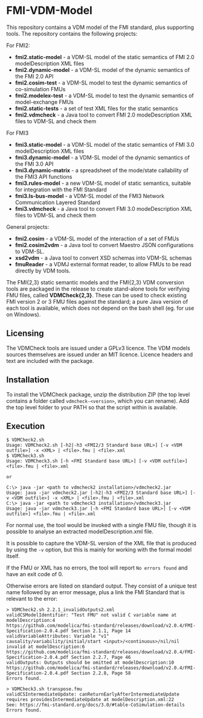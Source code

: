 # FMI-VDM-Model

This repository contains a VDM model of the FMI standard, plus supporting tools. The repository contains the following projects:

For FMI2:

* **fmi2.static-model** - a VDM-SL model of the static semantics of FMI 2.0 modelDescription XML files
* **fmi2.dynamic-model** - a VDM-SL model of the dynamic semantics of the FMI 2.0 API
* **fmi2.cosim-test** - a VDM-SL model to test the dynamic semantics of co-simulation FMUs
* **fmi2.modelex-test** - a VDM-SL model to test the dynamic semantics of model-exchange FMUs
* **fmi2.static-tests** - a set of test XML files for the static semantics
* **fmi2.vdmcheck** - a Java tool to convert FMI 2.0 modeDescription XML files to VDM-SL and check them

For FMI3

* **fmi3.static-model** - a VDM-SL model of the static semantics of FMI 3.0 modelDescription XML files
* **fmi3.dynamic-model** - a VDM-SL model of the dynamic semantics of the FMI 3.0 API
* **fmi3.dynamic-matrix** - a spreadsheet of the mode/state callability of the FMI3 API functions
* **fmi3.rules-model** - a new VDM-SL model of static semantics, suitable for integration with the FMI Standard
* **fmi3.ls-bus-model** - a VDM-SL model of the FMI3 Network Communication Layered Standard
* **fmi3.vdmcheck** - a Java tool to convert FMI 3.0 modeDescription XML files to VDM-SL and check them

General projects:

* **fmi2.cosim** - a VDM-SL model of the interaction of a set of FMUs
* **fmi2.cosim2vdm** - a Java tool to convert Maestro JSON configurations to VDM-SL.
* **xsd2vdm** - a Java tool to convert XSD schemas into VDM-SL schemas
* **fmuReader** - a VDMJ external format reader, to allow FMUs to be read directly by VDM tools.

The FMI\{2,3\} static semantic models and the FMI\{2,3\} VDM conversion tools are packaged in the release to create stand-alone tools for verifying FMU files, called **VDMCheck\{2,3\}**. These can be used to check existing FMI version 2 or 3 FMU files against the standard; a pure Java version of each tool is available, which does not depend on the bash shell (eg. for use on Windows).

## Licensing

The VDMCheck tools are issued under a GPLv3 licence. The VDM models sources themselves are issued under an MIT licence. Licence headers and text are included with the package.

## Installation

To install the VDMCheck package, unzip the distribution ZIP (the top level contains a folder called `vdmcheck-<version>`, which you can rename). Add the top level folder to your PATH so that the script within is available.

## Execution
```
$ VDMCheck2.sh
Usage: VDMCheck2.sh [-h2|-h3 <FMI2/3 Standard base URL>] [-v <VDM outfile>] -x <XML> | <file>.fmu | <file>.xml
$ VDMCheck3.sh 
Usage: VDMCheck3.sh [-h <FMI Standard base URL>] [-v <VDM outfile>] <file>.fmu | <file>.xml

or

C:\> java -jar <path to vdmcheck2 installation>/vdmcheck2.jar 
Usage: java -jar vdmcheck2.jar [-h2|-h3 <FMI2/3 Standard base URL>] [-v <VDM outfile>] -x <XML> | <file>.fmu | <file>.xml
C:\> java -jar <path to vdmcheck3 installation>/vdmcheck3.jar 
Usage: java -jar vdmcheck3.jar [-h <FMI Standard base URL>] [-v <VDM outfile>] <file>.fmu | <file>.xml

```
For normal use, the tool would be invoked with a single FMU file, though it is possible to analyse an extracted modelDescription.xml file.

It is possible to capture the VDM-SL version of the XML file that is produced by using the `-v` option, but this is mainly for working with the formal model itself.

If the FMU or XML has no errors, the tool will report `No errors found` and have an exit code of 0.

Otherwise errors are listed on standard output. They consist of a unique test name followed by an error message, plus a link the FMI Standard that is relevant to the error:

```
> VDMCheck2.sh 2.2.1_invalidOutputs2.xml
validCSModelIdentifier: "Test FMU" not valid C variable name at modelDescription:4
https://github.com/modelica/fmi-standard/releases/download/v2.0.4/FMI-Specification-2.0.4.pdf Section 2.1.1, Page 14
validVariableAttributes: Variable "v1" causality/variability/initial/start <input>/<continuous>/nil/nil invalid at modelDescription:6
https://github.com/modelica/fmi-standard/releases/download/v2.0.4/FMI-Specification-2.0.4.pdf Section 2.2.7, Page 46
validOutputs: Outputs should be omitted at modelDescription:10
https://github.com/modelica/fmi-standard/releases/download/v2.0.4/FMI-Specification-2.0.4.pdf Section 2.2.8, Page 58
Errors found.

> VDMCheck3.sh transpose.fmu
validCSIntermediateUpdate: canReturnEarlyAfterIntermediateUpdate requires providesIntermediateUpdate at modelDescription.xml:22
See: https://fmi-standard.org/docs/3.0/#table-CoSimulation-details
Errors found.
```
